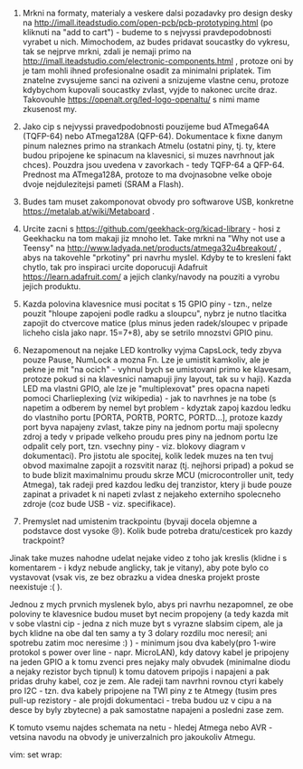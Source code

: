 1) Mrkni na formaty, materialy a veskere dalsi pozadavky pro design desky na http://imall.iteadstudio.com/open-pcb/pcb-prototyping.html (po kliknuti na "add to cart") - budeme to s nejvyssi pravdepodobnosti vyrabet u nich. Mimochodem, az budes pridavat soucastky do vykresu, tak se nejprve mrkni, zdali je nemaji primo na http://imall.iteadstudio.com/electronic-components.html , protoze oni by je tam mohli ihned profesionalne osadit za minimalni priplatek. Tim znatelne zvysujeme sanci na oziveni a snizujeme vlastne cenu, protoze kdybychom kupovali soucastky zvlast, vyjde to nakonec urcite draz. Takovouhle https://openalt.org/led-logo-openaltu/ s nimi mame zkusenost my.

2) Jako cip s nejvyssi pravedpodobnosti pouzijeme bud ATmega64A (TQFP-64) nebo ATmega128A (QFP-64). Dokumentace k fixne danym pinum naleznes primo na strankach Atmelu (ostatni piny, tj. ty, ktere budou pripojene ke spinacum na klavesnici, si muzes navrhnout jak chces). Pouzdra jsou uvedena v zavorkach - tedy TQFP-64 a QFP-64. Prednost ma ATmega128A, protoze to ma dvojnasobne velke oboje dvoje nejdulezitejsi pameti (SRAM a Flash).

2) Budes tam muset zakomponovat obvody pro softwarove USB, konkretne https://metalab.at/wiki/Metaboard .

3) Urcite zacni s https://github.com/geekhack-org/kicad-library - hosi z Geekhacku na tom makaji jiz mnoho let. Take mrkni na "Why not use a Teensy" na http://www.ladyada.net/products/atmega32u4breakout/ , abys na takovehle "prkotiny" pri navrhu myslel. Kdyby te to kresleni fakt chytlo, tak pro inspiraci urcite doporucuji Adafruit https://learn.adafruit.com/ a jejich clanky/navody na pouziti a vyrobu jejich produktu.

4) Kazda polovina klavesnice musi pocitat s 15 GPIO piny - tzn., nelze pouzit "hloupe zapojeni podle radku a sloupcu", nybrz je nutno tlacitka zapojit do ctvercove matice (plus minus jeden radek/sloupec v pripade licheho cisla jako napr. 15=7+8), aby se setrilo mnozstvi GPIO pinu.

5) Nezapomenout na nejake LED kontrolky vyjma CapsLock, tedy zbyva pouze Pause, NumLock a mozna Fn. Lze je umistit kamkoliv, ale je pekne je mit "na ocich" - vyhnul bych se umistovani primo ke klavesam, protoze pokud si na klavesnici namapuji jiny layout, tak su v haji). Kazda LED ma vlastni GPIO, ale lze je "multiplexovat" pres opacna napeti pomoci Charlieplexing (viz wikipedia) - jak to navrhnes je na tobe (s napetim a odberem by nemel byt problem - kdyztak zapoj kazdou ledku do vlastniho portu [PORTA, PORTB, PORTC, PORTD...], protoze kazdy port byva napajeny zvlast, takze piny na jednom portu maji spolecny zdroj a tedy v pripade velkeho proudu pres piny na jednom portu lze odpalit cely port, tzn. vsechny piny - viz. blokovy diagram v dokumentaci). Pro jistotu ale spocitej, kolik ledek muzes na ten tvuj obvod maximalne zapojit a rozsvitit naraz (tj. nejhorsi pripad) a pokud se to bude blizit maximalnimu proudu skrze MCU (microcontroller unit, tedy Atmega), tak radeji pred kazdou ledku dej tranzistor, ktery ji bude pouze zapinat a privadet k ni napeti zvlast z nejakeho externiho spolecneho zdroje (coz bude USB - viz. specifikace).

6) Premyslet nad umistenim trackpointu (byvaji docela objemne a podstavce dost vysoke :cry:). Kolik bude potreba dratu/cesticek pro kazdy trackpoint?

Jinak take muzes nahodne udelat nejake video z toho jak kreslis (klidne i s komentarem - i kdyz nebude anglicky, tak je vitany), aby pote bylo co vystavovat (vsak vis, ze bez obrazku a videa dneska projekt proste neexistuje :( ).

Jednou z mych prvnich myslenek bylo, abys pri navrhu nezapomnel, ze obe poloviny te klavesnice budou muset byt necim propojeny (a tedy kazda mit v sobe vlastni cip - jedna z nich muze byt s vyrazne slabsim cipem, ale ja bych klidne na obe dal ten samy a ty 3 dolary rozdilu moc neresil; ani spotrebu zatim moc neresime :) ) - minimum jsou dva kabely(pro 1-wire protokol s power over line - napr. MicroLAN), kdy datovy kabel je pripojeny na jeden GPIO a k tomu zvenci pres nejaky maly obvudek (minimalne diodu a nejaky rezistor bych tipnul) k tomu datovem pripojis i napajeni a pak pridas druhy kabel, coz je zem. Ale radeji tam navrhni rovnou ctyri kabely pro I2C - tzn. dva kabely pripojene na TWI piny z te Atmegy (tusim pres pull-up rezistory - ale projdi dokumentaci - treba budou uz v cipu a na desce by byly zbytecne) a pak samostatne napajeni a posledni zase zem.

K tomuto vsemu najdes schemata na netu - hledej Atmega nebo AVR - vetsina navodu na obvody je univerzalnich pro jakoukoliv Atmegu.

vim: set wrap:
